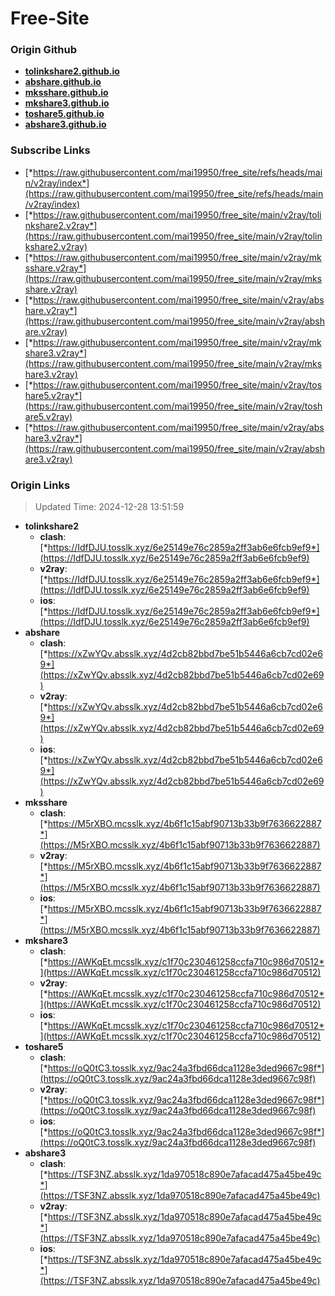 # Free-Site

### Origin Github

- [**tolinkshare2.github.io**](https://github.com/tolinkshare2/tolinkshare2.github.io)
- [**abshare.github.io**](https://github.com/abshare/abshare.github.io)
- [**mksshare.github.io**](https://github.com/mksshare/mksshare.github.io)
- [**mkshare3.github.io**](https://github.com/mkshare3/mkshare3.github.io)
- [**toshare5.github.io**](https://github.com/toshare5/toshare5.github.io)
- [**abshare3.github.io**](https://github.com/abshare3/abshare3.github.io)

### Subscribe Links

- [*https://raw.githubusercontent.com/mai19950/free_site/refs/heads/main/v2ray/index*](https://raw.githubusercontent.com/mai19950/free_site/refs/heads/main/v2ray/index)
- [*https://raw.githubusercontent.com/mai19950/free_site/main/v2ray/tolinkshare2.v2ray*](https://raw.githubusercontent.com/mai19950/free_site/main/v2ray/tolinkshare2.v2ray)
- [*https://raw.githubusercontent.com/mai19950/free_site/main/v2ray/mksshare.v2ray*](https://raw.githubusercontent.com/mai19950/free_site/main/v2ray/mksshare.v2ray)
- [*https://raw.githubusercontent.com/mai19950/free_site/main/v2ray/abshare.v2ray*](https://raw.githubusercontent.com/mai19950/free_site/main/v2ray/abshare.v2ray)
- [*https://raw.githubusercontent.com/mai19950/free_site/main/v2ray/mkshare3.v2ray*](https://raw.githubusercontent.com/mai19950/free_site/main/v2ray/mkshare3.v2ray)
- [*https://raw.githubusercontent.com/mai19950/free_site/main/v2ray/toshare5.v2ray*](https://raw.githubusercontent.com/mai19950/free_site/main/v2ray/toshare5.v2ray)
- [*https://raw.githubusercontent.com/mai19950/free_site/main/v2ray/abshare3.v2ray*](https://raw.githubusercontent.com/mai19950/free_site/main/v2ray/abshare3.v2ray)

### Origin Links

> Updated Time: 2024-12-28 13:51:59

- **tolinkshare2**
  - **clash**: [*https://IdfDJU.tosslk.xyz/6e25149e76c2859a2ff3ab6e6fcb9ef9*](https://IdfDJU.tosslk.xyz/6e25149e76c2859a2ff3ab6e6fcb9ef9)
  - **v2ray**: [*https://IdfDJU.tosslk.xyz/6e25149e76c2859a2ff3ab6e6fcb9ef9*](https://IdfDJU.tosslk.xyz/6e25149e76c2859a2ff3ab6e6fcb9ef9)
  - **ios**: [*https://IdfDJU.tosslk.xyz/6e25149e76c2859a2ff3ab6e6fcb9ef9*](https://IdfDJU.tosslk.xyz/6e25149e76c2859a2ff3ab6e6fcb9ef9)
- **abshare**
  - **clash**: [*https://xZwYQv.absslk.xyz/4d2cb82bbd7be51b5446a6cb7cd02e69*](https://xZwYQv.absslk.xyz/4d2cb82bbd7be51b5446a6cb7cd02e69)
  - **v2ray**: [*https://xZwYQv.absslk.xyz/4d2cb82bbd7be51b5446a6cb7cd02e69*](https://xZwYQv.absslk.xyz/4d2cb82bbd7be51b5446a6cb7cd02e69)
  - **ios**: [*https://xZwYQv.absslk.xyz/4d2cb82bbd7be51b5446a6cb7cd02e69*](https://xZwYQv.absslk.xyz/4d2cb82bbd7be51b5446a6cb7cd02e69)
- **mksshare**
  - **clash**: [*https://M5rXBO.mcsslk.xyz/4b6f1c15abf90713b33b9f7636622887*](https://M5rXBO.mcsslk.xyz/4b6f1c15abf90713b33b9f7636622887)
  - **v2ray**: [*https://M5rXBO.mcsslk.xyz/4b6f1c15abf90713b33b9f7636622887*](https://M5rXBO.mcsslk.xyz/4b6f1c15abf90713b33b9f7636622887)
  - **ios**: [*https://M5rXBO.mcsslk.xyz/4b6f1c15abf90713b33b9f7636622887*](https://M5rXBO.mcsslk.xyz/4b6f1c15abf90713b33b9f7636622887)
- **mkshare3**
  - **clash**: [*https://AWKqEt.mcsslk.xyz/c1f70c230461258ccfa710c986d70512*](https://AWKqEt.mcsslk.xyz/c1f70c230461258ccfa710c986d70512)
  - **v2ray**: [*https://AWKqEt.mcsslk.xyz/c1f70c230461258ccfa710c986d70512*](https://AWKqEt.mcsslk.xyz/c1f70c230461258ccfa710c986d70512)
  - **ios**: [*https://AWKqEt.mcsslk.xyz/c1f70c230461258ccfa710c986d70512*](https://AWKqEt.mcsslk.xyz/c1f70c230461258ccfa710c986d70512)
- **toshare5**
  - **clash**: [*https://oQ0tC3.tosslk.xyz/9ac24a3fbd66dca1128e3ded9667c98f*](https://oQ0tC3.tosslk.xyz/9ac24a3fbd66dca1128e3ded9667c98f)
  - **v2ray**: [*https://oQ0tC3.tosslk.xyz/9ac24a3fbd66dca1128e3ded9667c98f*](https://oQ0tC3.tosslk.xyz/9ac24a3fbd66dca1128e3ded9667c98f)
  - **ios**: [*https://oQ0tC3.tosslk.xyz/9ac24a3fbd66dca1128e3ded9667c98f*](https://oQ0tC3.tosslk.xyz/9ac24a3fbd66dca1128e3ded9667c98f)
- **abshare3**
  - **clash**: [*https://TSF3NZ.absslk.xyz/1da970518c890e7afacad475a45be49c*](https://TSF3NZ.absslk.xyz/1da970518c890e7afacad475a45be49c)
  - **v2ray**: [*https://TSF3NZ.absslk.xyz/1da970518c890e7afacad475a45be49c*](https://TSF3NZ.absslk.xyz/1da970518c890e7afacad475a45be49c)
  - **ios**: [*https://TSF3NZ.absslk.xyz/1da970518c890e7afacad475a45be49c*](https://TSF3NZ.absslk.xyz/1da970518c890e7afacad475a45be49c)
